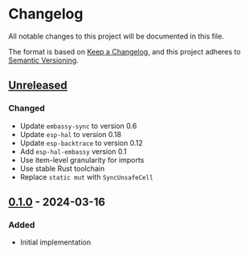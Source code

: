# Changelog

All notable changes to this project will be documented in this file.

The format is based on [Keep a Changelog](https://keepachangelog.com/en/1.1.0/),
and this project adheres to [Semantic Versioning](https://semver.org/spec/v2.0.0.html).

## [Unreleased]

### Changed

- Update `embassy-sync` to version 0.6
- Update `esp-hal` to version 0.18
- Update `esp-backtrace` to version 0.12
- Add `esp-hal-embassy` version 0.1
- Use item-level granularity for imports
- Use stable Rust toolchain
- Replace `static mut` with `SyncUnsafeCell`


## [0.1.0] - 2024-03-16

### Added

- Initial implementation

[Unreleased]: https://gitlab.com/claudiomattera/esp32c3-embassy
[0.1.0]: https://gitlab.com/claudiomattera/esp32c3-embassy/-/tags/0.1.0
